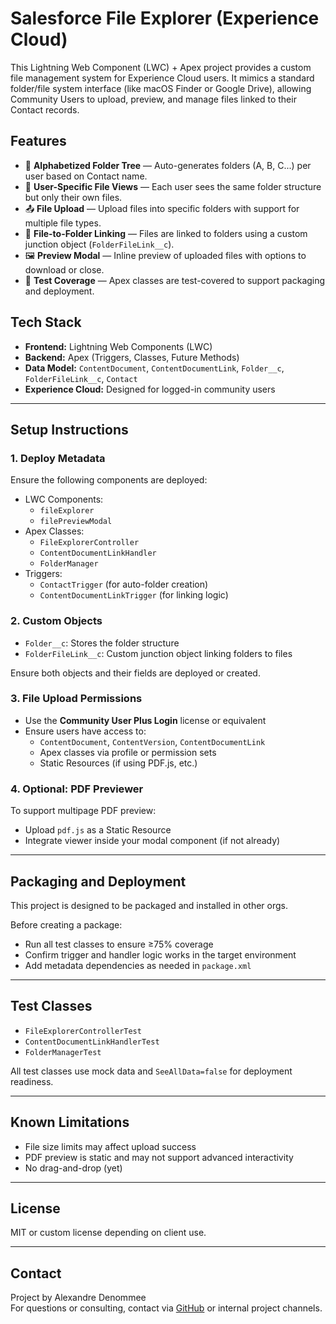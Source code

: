 # Salesforce File Explorer (Experience Cloud)

This Lightning Web Component (LWC) + Apex project provides a custom file management system for Experience Cloud users. It mimics a standard folder/file system interface (like macOS Finder or Google Drive), allowing Community Users to upload, preview, and manage files linked to their Contact records.

## Features

- 🔡 **Alphabetized Folder Tree** — Auto-generates folders (A, B, C...) per user based on Contact name.
- 📁 **User-Specific File Views** — Each user sees the same folder structure but only their own files.
- 📤 **File Upload** — Upload files into specific folders with support for multiple file types.
- 🔗 **File-to-Folder Linking** — Files are linked to folders using a custom junction object (`FolderFileLink__c`).
- 🖼 **Preview Modal** — Inline preview of uploaded files with options to download or close.
- 🧪 **Test Coverage** — Apex classes are test-covered to support packaging and deployment.

## Tech Stack

- **Frontend:** Lightning Web Components (LWC)
- **Backend:** Apex (Triggers, Classes, Future Methods)
- **Data Model:** `ContentDocument`, `ContentDocumentLink`, `Folder__c`, `FolderFileLink__c`, `Contact`
- **Experience Cloud:** Designed for logged-in community users

---

## Setup Instructions

### 1. Deploy Metadata

Ensure the following components are deployed:

- LWC Components:
  - `fileExplorer`
  - `filePreviewModal`
- Apex Classes:
  - `FileExplorerController`
  - `ContentDocumentLinkHandler`
  - `FolderManager`
- Triggers:
  - `ContactTrigger` (for auto-folder creation)
  - `ContentDocumentLinkTrigger` (for linking logic)

### 2. Custom Objects

- `Folder__c`: Stores the folder structure
- `FolderFileLink__c`: Custom junction object linking folders to files

Ensure both objects and their fields are deployed or created.

### 3. File Upload Permissions

- Use the **Community User Plus Login** license or equivalent
- Ensure users have access to:
  - `ContentDocument`, `ContentVersion`, `ContentDocumentLink`
  - Apex classes via profile or permission sets
  - Static Resources (if using PDF.js, etc.)

### 4. Optional: PDF Previewer

To support multipage PDF preview:
- Upload `pdf.js` as a Static Resource
- Integrate viewer inside your modal component (if not already)

---

## Packaging and Deployment

This project is designed to be packaged and installed in other orgs.

Before creating a package:
- Run all test classes to ensure ≥75% coverage
- Confirm trigger and handler logic works in the target environment
- Add metadata dependencies as needed in `package.xml`

---

## Test Classes

- `FileExplorerControllerTest`
- `ContentDocumentLinkHandlerTest`
- `FolderManagerTest`

All test classes use mock data and `SeeAllData=false` for deployment readiness.

---

## Known Limitations

- File size limits may affect upload success
- PDF preview is static and may not support advanced interactivity
- No drag-and-drop (yet)

---

## License

MIT or custom license depending on client use.

---

## Contact

Project by Alexandre Denommee  
For questions or consulting, contact via [GitHub](https://github.com/wizardozi) or internal project channels.
